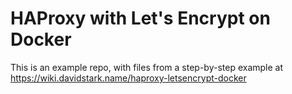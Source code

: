 # HAProxy with Let's Encrypt on Docker

This is an example repo, with files from a step-by-step example at https://wiki.davidstark.name/haproxy-letsencrypt-docker
